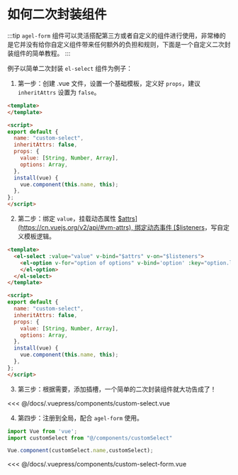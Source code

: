 # 如何二次封装组件

:::tip
 `agel-form` 组件可以灵活搭配第三方或者自定义的组件进行使用，非常棒的是它并没有给你自定义组件带来任何额外的负担和规则，下面是一个自定义二次封装组件的简单教程。
:::

例子以简单二次封装 `el-select` 组件为例子：

1. 第一步：创建 .vue 文件，设置一个基础模板，定义好 `props`，建议 `inheritAttrs` 设置为 `false`。

```html
<template>
</template>

<script>
export default {
  name: "custom-select",
  inheritAttrs: false,
  props: {
    value: [String, Number, Array],
    options: Array,
  },
  install(vue) {
    vue.component(this.name, this);
  },
};
</script>

```

2. 第二步：绑定 `value`，挂载动态属性 [$attrs](https://cn.vuejs.org/v2/api/#vm-attrs), 绑定动态事件 [$listeners](https://cn.vuejs.org/v2/api/#vm-listeners)，写自定义模板逻辑。

```html
<template>
  <el-select :value="value" v-bind="$attrs" v-on="$listeners">
    <el-option v-for="option of options" v-bind='option' :key="option.label" :label="option.label" :value="option.value">
    </el-option>
  </el-select>
</template>

<script>
export default {
  name: "custom-select",
  inheritAttrs: false,
  props: {
    value: [String, Number, Array],
    options: Array,
  },
  install(vue) {
    vue.component(this.name, this);
  },
};
</script>
```

3. 第三步：根据需要，添加插槽，一个简单的二次封装组件就大功告成了！

<<< @/docs/.vuepress/components/custom-select.vue

4. 第四步：注册到全局，配合 `agel-form` 使用。


```js
import Vue from 'vue';
import customSelect from "@/components/customSelect"

Vue.component(customSelect.name,customSelect);

```

<<< @/docs/.vuepress/components/custom-select-form.vue


<ClientOnly><custom-select-form/></ClientOnly>

